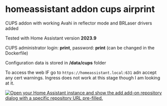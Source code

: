# homeassistant addon cups airprint
CUPS addon with working Avahi in reflector mode and BRLaser drivers added

Tested with Home Assistant version **2023.9**

CUPS administrator login: **print**, password: **print** (can be changed in the Dockerfile)

Configuration data is stored in **/data/cups** folder

To access the web IF go to `https://homeassistant.local:631` adn accept any cert warnings. Ingress does not work at this stage though I am looking at it.

[![Open your Home Assistant instance and show the add add-on repository dialog with a specific repository URL pre-filled.](https://my.home-assistant.io/badges/supervisor_add_addon_repository.svg)](https://my.home-assistant.io/redirect/supervisor_add_addon_repository/?repository_url=https%3A%2F%2Fgithub.com%2Fsmbm%2Fhomeassistant-addon-cups-airprint)
